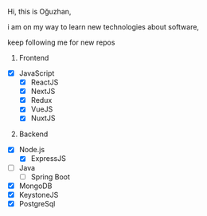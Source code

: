 >>>
Hi, this is Oğuzhan,

i am on my way to learn new technologies about software,

keep following me for new repos
>>>

1. Frontend
- [x] JavaScript
  - [x] ReactJS
  - [x] NextJS
  - [x] Redux
  - [x] VueJS
  - [x] NuxtJS

2. Backend
- [x] Node.js
  - [x] ExpressJS
- [ ] Java
  - [ ] Spring Boot
- [x] MongoDB
- [x] KeystoneJS
- [x] PostgreSql